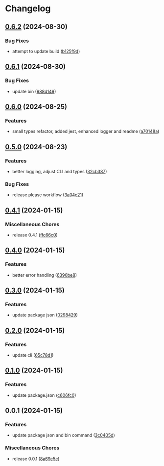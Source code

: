 # Changelog

## [0.6.2](https://github.com/dabrowskif/typed-routes/compare/v0.6.1...v0.6.2) (2024-08-30)


### Bug Fixes

* attempt to update build ([b125f9d](https://github.com/dabrowskif/typed-routes/commit/b125f9d7d78e95cc6d8322ec39880a95568a7119))

## [0.6.1](https://github.com/dabrowskif/typed-routes/compare/v0.6.0...v0.6.1) (2024-08-30)


### Bug Fixes

* update bin ([988d149](https://github.com/dabrowskif/typed-routes/commit/988d14972c79acfeab239de52572e86b8ca341ba))

## [0.6.0](https://github.com/dabrowskif/typed-routes/compare/v0.5.0...v0.6.0) (2024-08-25)


### Features

* small types refactor, added jest, enhanced logger and readme ([a70148a](https://github.com/dabrowskif/typed-routes/commit/a70148afa9eb2751546a9547640fc93e6ec4c06d))

## [0.5.0](https://github.com/dabrowskif/typed-routes/compare/v0.4.1...v0.5.0) (2024-08-23)


### Features

* better logging, adjust CLI and types ([32cb387](https://github.com/dabrowskif/typed-routes/commit/32cb387294d0cfcce26491e6f2d9684c374989f1))


### Bug Fixes

* release please workflow ([3a04c21](https://github.com/dabrowskif/typed-routes/commit/3a04c211c5845312843b4374e1330ffe25b0d28f))

## [0.4.1](https://github.com/dabrowskif/typed-routes/compare/v0.4.0...v0.4.1) (2024-01-15)


### Miscellaneous Chores

* release 0.4.1 ([ffc66c0](https://github.com/dabrowskif/typed-routes/commit/ffc66c0770d2be0c3bd3482aba8f2050023821bf))

## [0.4.0](https://github.com/dabrowskif/typed-routes/compare/v0.3.0...v0.4.0) (2024-01-15)


### Features

* better error handling ([6390be8](https://github.com/dabrowskif/typed-routes/commit/6390be8f67cc09c08387d28a8eacedc703ea5340))

## [0.3.0](https://github.com/dabrowskif/typed-routes/compare/v0.2.0...v0.3.0) (2024-01-15)


### Features

* update package json ([0298429](https://github.com/dabrowskif/typed-routes/commit/0298429e07e147eae3074c05cb4013964fa10def))

## [0.2.0](https://github.com/dabrowskif/typed-routes/compare/v0.1.0...v0.2.0) (2024-01-15)


### Features

* update cli ([65c78d1](https://github.com/dabrowskif/typed-routes/commit/65c78d14b21623c89b3b36113e2472a917c6b23f))

## [0.1.0](https://github.com/dabrowskif/typed-routes/compare/v0.0.1...v0.1.0) (2024-01-15)


### Features

* update package.json ([c606fc0](https://github.com/dabrowskif/typed-routes/commit/c606fc0e2901e49258875b94d0734f1bfbd62862))

## 0.0.1 (2024-01-15)


### Features

* update package json and bin command ([3c0405d](https://github.com/dabrowskif/typed-routes/commit/3c0405d13c91c828a2128ce3a47f98692e015ca7))


### Miscellaneous Chores

* release 0.0.1 ([8a69c5c](https://github.com/dabrowskif/typed-routes/commit/8a69c5ca2b65f606ad581e1bc03019f54b1e7738))
